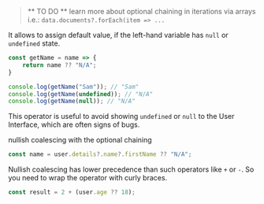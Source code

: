 > ** TO DO **
> learn more about optional chaining in iterations via arrays
> i.e.: `data.documents?.forEach(item => ...`

It allows to assign default value, if the left-hand variable has `null` or `undefined` state.

```javascript
const getName = name => {
    return name ?? "N/A";
}

console.log(getName("Sam")); // "Sam"
console.log(getName(undefined)); // "N/A"
console.log(getName(null)); // "N/A"
```

This operator is useful to avoid showing `undefined` or `null` to the User Interface, which are often signs of bugs.

nullish coalescing with the optional chaining
```javascript
const name = user.details?.name?.firstName ?? "N/A";
```

Nullish coalescing has lower precedence than such operators like `+` or `-`. So you need to wrap the operator with curly braces.
```javascript
const result = 2 + (user.age ?? 18);
```

